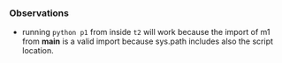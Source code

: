 ### Observations

* running `python p1` from inside `t2` will work because the import of m1 from
  __main__ is a valid import because sys.path includes also the
  script location.
